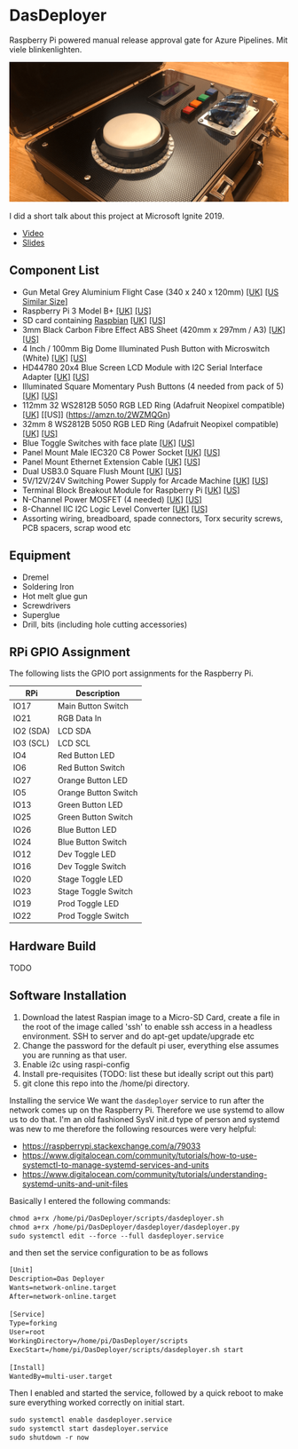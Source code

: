 # DasDeployer

Raspberry Pi powered manual release approval gate for Azure Pipelines. Mit viele blinkenlighten.

![DasDeployer](images/dasdeployer-hero.png?raw=true "Das Deployer")

I did a short talk about this project at Microsoft Ignite 2019.
 - [Video](https://youtu.be/BCh59AqFrTA)
 - [Slides](https://1drv.ms/p/s!AnoZDWDiiqDHxsEOiek9n2gWs0enNA)

## Component List
 - Gun Metal Grey Aluminium Flight Case (340 x 240 x 120mm) [[UK]](https://amzn.to/2v9PrQS) [[US Similar Size]](https://amzn.to/34DP5BR)
 - Raspberry Pi 3 Model B+ [[UK]](https://amzn.to/2KLshuM) [[US]](https://amzn.to/33wm6Q8)
 - SD card containing [Raspbian](https://www.raspberrypi.org/downloads/raspbian/) [[UK]](https://amzn.to/2UqUDKE) [[US]](https://amzn.to/34HCTAc)
 - 3mm Black Carbon Fibre Effect ABS Sheet (420mm x 297mm / A3) [[UK]](https://amzn.to/2XfYHPp) [[US]](https://amzn.to/34F52rj)
 - 4 Inch / 100mm Big Dome Illuminated Push Button with Microswitch (White) [[UK]](https://amzn.to/2KG42Ox) [[US]](https://amzn.to/2Q0bIMz)
 - HD44780 20x4 Blue Screen LCD Module with I2C Serial Interface Adapter [[UK]](https://amzn.to/2V8PiM6) [[US]](https://amzn.to/2JXyalO)
 - Illuminated Square Momentary Push Buttons (4 needed from pack of 5) [[UK]](https://amzn.to/2KJMPEa) [[US]](https://amzn.to/2NuF2cB)
 - 112mm 32 WS2812B 5050 RGB LED Ring (Adafruit Neopixel compatible) [[UK]](https://amzn.to/2V5ClD0) [[US]] (https://amzn.to/2WZMQGn)
 - 32mm 8 WS2812B 5050 RGB LED Ring (Adafruit Neopixel compatible) [[UK]](https://amzn.to/2KKgZqD) [[US]](https://amzn.to/2WZMQGn)
 - Blue Toggle Switches with face plate [[UK]](https://amzn.to/2VQ2gvt) [[US]](https://amzn.to/2K0xgoG)
 - Panel Mount Male IEC320 C8 Power Socket [[UK]](https://amzn.to/2VOCcAW) [[US]](https://amzn.to/2PYfgiH)
 - Panel Mount Ethernet Extension Cable [[UK]](https://amzn.to/2vdWHLv) [[US]](https://amzn.to/34KbL3x)
 - Dual USB3.0 Square Flush Mount [[UK]](https://amzn.to/2v5Q4el) [[US]](https://amzn.to/36J7Gy5)
 - 5V/12V/24V Switching Power Supply for Arcade Machine [[UK]](https://amzn.to/2VPowpo) [[US]](https://amzn.to/33u6cpF)
 - Terminal Block Breakout Module for Raspberry Pi [[UK]](https://amzn.to/2VUm4Ox) [[US]](https://amzn.to/2NuFGH3)
 - N-Channel Power MOSFET (4 needed) [[UK]](https://amzn.to/2KHKY2q) [[US]](https://amzn.to/2pRd69O)
 - 8-Channel IIC I2C Logic Level Converter [[UK]](https://amzn.to/2VEK0IH) [[US]](https://amzn.to/33sXGqT)
 - Assorting wiring, breadboard, spade connectors, Torx security screws, PCB spacers, scrap wood etc
 
## Equipment
 - Dremel
 - Soldering Iron
 - Hot melt glue gun
 - Screwdrivers
 - Superglue
 - Drill, bits (including hole cutting accessories)

## RPi GPIO Assignment
The following lists the GPIO port assignments for the Raspberry Pi.

| RPi   | Description   |
| ----- | ------------- |
| IO17  | Main Button Switch |
| IO21  | RGB Data In |
| IO2 (SDA)   | LCD SDA |
| IO3 (SCL)   | LCD SCL |
| IO4   | Red Button LED |
| IO6   | Red Button Switch |
| IO27  | Orange Button LED |
| IO5   | Orange Button Switch |
| IO13  | Green Button LED |
| IO25  | Green Button Switch |
| IO26  | Blue Button LED |
| IO24  | Blue Button Switch |
| IO12  | Dev Toggle LED |
| IO16  | Dev Toggle Switch |
| IO20  | Stage Toggle LED |
| IO23  | Stage Toggle Switch |
| IO19  | Prod Toggle LED|
| IO22  | Prod Toggle Switch |

## Hardware Build
TODO

## Software Installation
1. Download the latest Raspian image to a Micro-SD Card, create a file in the root of the image called 'ssh' to enable ssh access in a headless environment. SSH to server and do apt-get update/upgrade etc
2. Change the password for the default pi user, everything else assumes you are running as that user.
3. Enable i2c using raspi-config
4. Install pre-requisites (TODO: list these but ideally script out this part)
5. git clone this repo into the /home/pi directory.

Installing the service
We want the `dasdeployer` service to run after the network comes up on the Raspberry Pi.  Therefore we use systemd to allow us to do that.  I'm an old fashioned SysV init.d type of person and systemd was new to me therefore the following resources were very helpful:

 - https://raspberrypi.stackexchange.com/a/79033
 - https://www.digitalocean.com/community/tutorials/how-to-use-systemctl-to-manage-systemd-services-and-units
 - https://www.digitalocean.com/community/tutorials/understanding-systemd-units-and-unit-files

Basically I entered the following commands:

```
chmod a+rx /home/pi/DasDeployer/scripts/dasdeployer.sh
chmod a+rx /home/pi/DasDeployer/dasdeployer/dasdeployer.py
sudo systemctl edit --force --full dasdeployer.service
```

and then set the service configuration to be as follows

```
[Unit]
Description=Das Deployer
Wants=network-online.target
After=network-online.target

[Service]
Type=forking
User=root
WorkingDirectory=/home/pi/DasDeployer/scripts
ExecStart=/home/pi/DasDeployer/scripts/dasdeployer.sh start

[Install]
WantedBy=multi-user.target
```

Then I enabled and started the service, followed by a quick reboot to make sure everything worked correctly on initial start.

```
sudo systemctl enable dasdeployer.service
sudo systemctl start dasdeployer.service
sudo shutdown -r now
```


